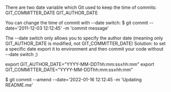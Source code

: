 There are two date variable which Git used to keep the time of commits:
GIT_COMMITTER_DATE
GIT_AUTHOR_DATE

You can change the time of commit with --date switch:
$ git commit --date='2011-12-03 12:12:45' -m 'commit message'

The --date switch only allows you to specify the author date (meaning only GIT_AUTHOR_DATE is modified, not GIT_COMMITTER_DATE)
Solution: to set a specific date export it to environment and then commit your code without --date switch ;)

export GIT_AUTHOR_DATE="YYYY-MM-DDThh:mm:ss±hh:mm"
export GIT_COMMITTER_DATE="YYYY-MM-DDThh:mm:ss±hh:mm"

$ git commit --amend --date='2022-01-16 12:12:45 -m 'Updating README.me'